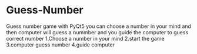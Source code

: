 # Guess-Number
Guess number game with PyQt5
you can choose a number in your mind and then computer will guess a nummber and you guide the computer to guess correct number
1.Choose a number in your mind
2.start the game
3.computer guess number
4.guide computer
